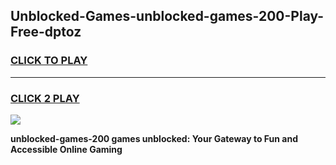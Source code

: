 
## Unblocked-Games-unblocked-games-200-Play-Free-dptoz
<h3>
<a href="https://premium76.site?title=unblocked-games-200&ref=19M">CLICK TO PLAY</a></h3>
<hr>

<h3>
<a href="https://premium76.site?title=unblocked-games-200&ref=19M">CLICK 2 PLAY</a>
  
</h3>

<a href="https://premium76.site?title=unblocked-games-200&ref=19M"><img src="https://clearcache.store/games.png"></a>


**unblocked-games-200 games unblocked: Your Gateway to Fun and Accessible Online Gaming**
